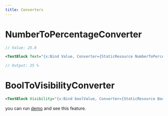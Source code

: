 ```yaml
---
title: Converters
---
```


# NumberToPercentageConverter

```cs
// Value: 25.0
```

```xml
<TextBlock Text="{x:Bind Value, Converter={StaticResource NumberToPercentageConverter}, ConverterParameter=WithPercentageSymbol}" />
```

```cs
// Output: 25 %
```


# BoolToVisibilityConverter
```xml
<TextBlock Visibility="{x:Bind boolValue, Converter={StaticResource BoolToVisibilityConverter}}" />
```


you can run [demo](https://github.com/Ghost1372/DevWinUI) and see this feature.
